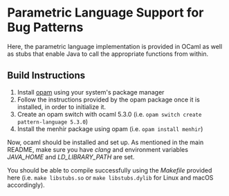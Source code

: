 # Parametric Language Support for Bug Patterns

Here, the parametric language implementation is provided in OCaml as well as stubs that enable Java to call the appropriate functions from within.

## Build Instructions

1. Install [opam](https://opam.ocaml.org) using your system's package manager
2. Follow the instructions provided by the opam package once it is installed, in order to initialize it.
3. Create an opam switch with ocaml 5.3.0 (i.e. `opam switch create pattern-language 5.3.0`)
4. Install the menhir package using opam (i.e. `opam install menhir`)

Now, ocaml should be installed and set up. As mentioned in the main README, make sure you have *clang* and environment variables *JAVA_HOME* and *LD_LIBRARY_PATH* are set.

You should be able to compile successfully using the *Makefile* provided here (i.e. `make libstubs.so` or `make libstubs.dylib` for Linux and macOS accordingly).
